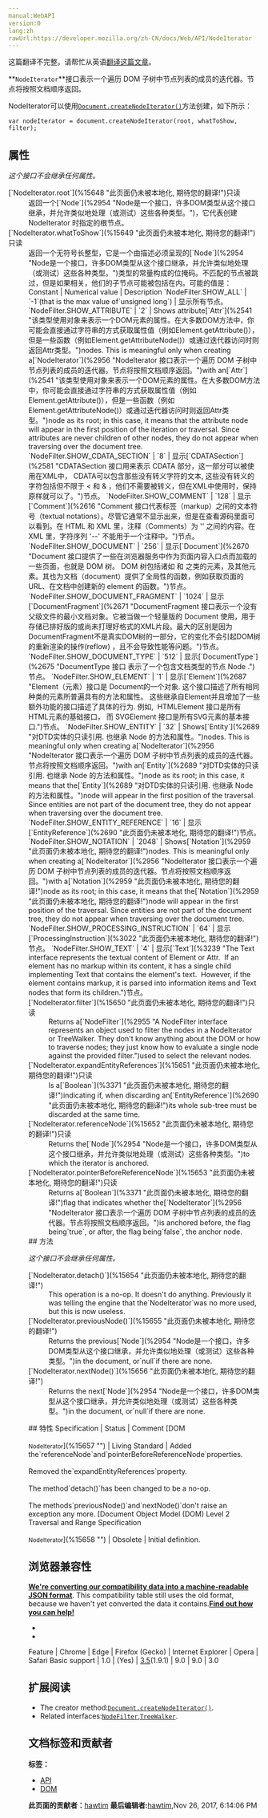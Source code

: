 ```yaml
---
manual:WebAPI
version:0
lang:zh
rawUrl:https://developer.mozilla.org/zh-CN/docs/Web/API/NodeIterator
---
```




这篇翻译不完整。请帮忙从英语[翻译这篇文章](%15647 "")。






**`NodeIterator`**接口表示一个遍历 DOM 子树中节点列表的成员的迭代器。节点将按照文档顺序返回。



NodeIterator可以使用[`Document.createNodeIterator()`](%8963 "返回一个新的 NodeIterator 对象.")方法创建，如下所示：


```
var nodeIterator = document.createNodeIterator(root, whatToShow, filter);
```

## 属性<a name="Properties"></a>


<em>这个接口不会继承任何属性。</em>

<dl><dt>[`NodeIterator.root`](%15648 "此页面仍未被本地化, 期待您的翻译!")只读</dt><dd>返回一个[`Node`](%2954 "Node是一个接口，许多DOM类型从这个接口继承，并允许类似地处理（或测试）这些各种类型。")，它代表创建 NodeIterator 时指定的根节点。</dd><dt>[`NodeIterator.whatToShow`](%15649 "此页面仍未被本地化, 期待您的翻译!")只读</dt><dd>返回一个无符号长整型，它是一个由描述必须呈现的[`Node`](%2954 "Node是一个接口，许多DOM类型从这个接口继承，并允许类似地处理（或测试）这些各种类型。")类型的常量构成的位掩码。不匹配的节点被跳过，但是如果相关，他们的子节点可能被包括在内。可能的值是：Constant | Numerical value | Description 
`NodeFilter.SHOW_ALL` | `-1`(that is the max value of`unsigned long`) | 显示所有节点。 
`NodeFilter.SHOW_ATTRIBUTE`<i></i> | `2` | Shows attribute[`Attr`](%2541 "该类型使用对象来表示一个DOM元素的属性。在大多数DOM方法中，你可能会直接通过字符串的方式获取属性值（例如Element.getAttribute()），但是一些函数（例如Element.getAttributeNode()）或通过迭代器访问时则返回Attr类型。")nodes. This is meaningful only when creating a[`NodeIterator`](%2956 "NodeIterator 接口表示一个遍历 DOM 子树中节点列表的成员的迭代器。节点将按照文档顺序返回。")with an[`Attr`](%2541 "该类型使用对象来表示一个DOM元素的属性。在大多数DOM方法中，你可能会直接通过字符串的方式获取属性值（例如Element.getAttribute()），但是一些函数（例如Element.getAttributeNode()）或通过迭代器访问时则返回Attr类型。")node as its root; in this case, it means that the attribute node will appear in the first position of the iteration or traversal. Since attributes are never children of other nodes, they do not appear when traversing over the document tree. 
`NodeFilter.SHOW_CDATA_SECTION`<i></i> | `8` | 显示[`CDATASection`](%2581 "CDATASection 接口用来表示 CDATA 部分，这一部分可以被使用在XML中， CDATA可以包含那些没有转义字符的文本, 这些没有转义的字符包括但不限于 < 和 & ，他们不需要被转义，但在XML中使用时，保持原样就可以了。")节点。 
`NodeFilter.SHOW_COMMENT` | `128` | 显示[`Comment`](%2616 "Comment 接口代表标签（markup）之间的文本符号（textual notations）。尽管它通常不显示出来，但是在查看源码里面可以看到。在 HTML 和 XML 里，注释（Comments）为 '<!--' 和 '-->' 之间的内容。在 XML 里，字符序列 '--' 不能用于一个注释中。")节点。 
`NodeFilter.SHOW_DOCUMENT` | `256` | 显示[`Document`](%2670 "Document 接口提供了一些在浏览器服务中作为页面内容入口点而加载的一些页面，也就是 DOM 树。 DOM 树包括诸如 <body> 和 <table> 之类的元素，及其他元素。其也为文档（document）提供了全局性的函数，例如获取页面的 URL、在文档中创建新的 element 的函数。")节点。 
`NodeFilter.SHOW_DOCUMENT_FRAGMENT` | `1024` | 显示[`DocumentFragment`](%2671 "DocumentFragment 接口表示一个没有父级文件的最小文档对象。它被当做一个轻量版的 Document 使用，用于存储已排好版的或尚未打理好格式的XML片段。最大的区别是因为DocumentFragment不是真实DOM树的一部分，它的变化不会引起DOM树的重新渲染的操作(reflow) ，且不会导致性能等问题。")节点。 
`NodeFilter.SHOW_DOCUMENT_TYPE` | `512` | 显示[`DocumentType`](%2675 "DocumentType 接口 表示了一个包含文档类型的节点 Node .")节点。 
`NodeFilter.SHOW_ELEMENT` | `1` | 显示[`Element`](%2687 "Element（元素）接口是 Document的一个对象. 这个接口描述了所有相同种类的元素所普遍具有的方法和属性。 这些继承自Element并且增加了一些额外功能的接口描述了具体的行为. 例如,  HTMLElement 接口是所有HTML元素的基础接口， 而 SVGElement 接口是所有SVG元素的基本接口.")节点。 
`NodeFilter.SHOW_ENTITY`<i></i> | `32` | Shows[`Entity`](%2689 "对DTD实体的只读引用. 也继承 Node 的方法和属性。")nodes. This is meaningful only when creating a[`NodeIterator`](%2956 "NodeIterator 接口表示一个遍历 DOM 子树中节点列表的成员的迭代器。节点将按照文档顺序返回。")with an[`Entity`](%2689 "对DTD实体的只读引用. 也继承 Node 的方法和属性。")node as its root; in this case, it means that the[`Entity`](%2689 "对DTD实体的只读引用. 也继承 Node 的方法和属性。")node will appear in the first position of the traversal. Since entities are not part of the document tree, they do not appear when traversing over the document tree. 
`NodeFilter.SHOW_ENTITY_REFERENCE`<i></i> | `16` | 显示[`EntityReference`](%2690 "此页面仍未被本地化, 期待您的翻译!")节点。 
`NodeFilter.SHOW_NOTATION`<i></i> | `2048` | Shows[`Notation`](%2959 "此页面仍未被本地化, 期待您的翻译!")nodes. This is meaningful only when creating a[`NodeIterator`](%2956 "NodeIterator 接口表示一个遍历 DOM 子树中节点列表的成员的迭代器。节点将按照文档顺序返回。")with a[`Notation`](%2959 "此页面仍未被本地化, 期待您的翻译!")node as its root; in this case, it means that the[`Notation`](%2959 "此页面仍未被本地化, 期待您的翻译!")node will appear in the first position of the traversal. Since entities are not part of the document tree, they do not appear when traversing over the document tree. 
`NodeFilter.SHOW_PROCESSING_INSTRUCTION` | `64` | 显示[`ProcessingInstruction`](%3022 "此页面仍未被本地化, 期待您的翻译!")节点。 
`NodeFilter.SHOW_TEXT` | `4` | 显示[`Text`](%3239 "The Text interface represents the textual content of Element or Attr.  If an element has no markup within its content, it has a single child implementing Text that contains the element's text.  However, if the element contains markup, it is parsed into information items and Text nodes that form its children.")节点。 

</dd><dt>[`NodeIterator.filter`](%15650 "此页面仍未被本地化, 期待您的翻译!")只读</dt><dd>Returns a[`NodeFilter`](%2955 "A NodeFilter interface represents an object used to filter the nodes in a NodeIterator or TreeWalker. They don't know anything about the DOM or how to traverse nodes; they just know how to evaluate a single node against the provided filter.")used to select the relevant nodes.</dd><dt>[`NodeIterator.expandEntityReferences`](%15651 "此页面仍未被本地化, 期待您的翻译!")只读<i></i></dt><dd>Is a[`Boolean`](%3371 "此页面仍未被本地化, 期待您的翻译!")indicating if, when discarding an[`EntityReference`](%2690 "此页面仍未被本地化, 期待您的翻译!")its whole sub-tree must be discarded at the same time.</dd><dt>[`NodeIterator.referenceNode`](%15652 "此页面仍未被本地化, 期待您的翻译!")只读<i></i></dt><dd>Returns the[`Node`](%2954 "Node是一个接口，许多DOM类型从这个接口继承，并允许类似地处理（或测试）这些各种类型。")to which the iterator is anchored.</dd><dt>[`NodeIterator.pointerBeforeReferenceNode`](%15653 "此页面仍未被本地化, 期待您的翻译!")只读<i></i></dt><dd>Returns a[`Boolean`](%3371 "此页面仍未被本地化, 期待您的翻译!")flag that indicates whether the[`NodeIterator`](%2956 "NodeIterator 接口表示一个遍历 DOM 子树中节点列表的成员的迭代器。节点将按照文档顺序返回。")is anchored before, the flag being`true`, or after, the flag being`false`, the anchor node.</dd></dl>
## 方法<a name="Methods"></a>


<em>这个接口不会继承任何属性。</em>

<dl><dt>[`NodeIterator.detach()`](%15654 "此页面仍未被本地化, 期待您的翻译!")<i></i></dt><dd>This operation is a no-op. It doesn&#39;t do anything. Previously it was telling the engine that the`NodeIterator`was no more used, but this is now useless.</dd><dt>[`NodeIterator.previousNode()`](%15655 "此页面仍未被本地化, 期待您的翻译!")</dt><dd>Returns the previous[`Node`](%2954 "Node是一个接口，许多DOM类型从这个接口继承，并允许类似地处理（或测试）这些各种类型。")in the document, or`null`if there are none.</dd><dt>[`NodeIterator.nextNode()`](%15656 "此页面仍未被本地化, 期待您的翻译!")</dt><dd>Returns the next[`Node`](%2954 "Node是一个接口，许多DOM类型从这个接口继承，并允许类似地处理（或测试）这些各种类型。")in the document, or`null`if there are none.</dd></dl>
## 特性<a name="Specification"></a>
Specification | Status | Comment 
[DOM<br></br><small>NodeIterator</small>](%15657 "") | Living Standard | Added the`referenceNode`and`pointerBeforeReferenceNode`properties.<br></br>Removed the`expandEntityReferences`property.<br></br>The method`detach()`has been changed to be a no-op.<br></br>The methods`previousNode()`and`nextNode()`don&#39;t raise an exception any more. 
[Document Object Model (DOM) Level 2 Traversal and Range Specification<br></br><small>NodeIterator</small>](%15658 "") | Obsolete | Initial definition. 


## 浏览器兼容性<a name="浏览器兼容性"></a>


**[We&#39;re converting our compatibility data into a machine-readable JSON format](%3344 "")**. This compatibility table still uses the old format, because we haven&#39;t yet converted the data it contains.**[Find out how you can help!](%3392 "")**


* 
* 
Feature | Chrome | Edge | Firefox (Gecko) | Internet Explorer | Opera | Safari 
Basic support | 1.0 | (Yes) | [3.5](%3393 "Released on 2009-06-30.")(1.9.1) | 9.0 | 9.0 | 3.0 




## 扩展阅读<a name="扩展阅读"></a>

* The creator method:[`Document.createNodeIterator()`](%8963 "返回一个新的 NodeIterator 对象.").
* Related interfaces:[`NodeFilter`](%2955 "A NodeFilter interface represents an object used to filter the nodes in a NodeIterator or TreeWalker. They don't know anything about the DOM or how to traverse nodes; they just know how to evaluate a single node against the provided filter."),[`TreeWalker`](%3252 "TreeWalker 对象表示一个当前文档的子树中的所有节点及其位置。").



## 文档标签和贡献者
**标签：**
* [API](%50 "")
* [DOM](%456 "")

**此页面的贡献者：**[hawtim](%12220 "")
**最后编辑者:**[hawtim](%12220 ""),<time>Nov 26, 2017, 6:14:06 PM</time>


